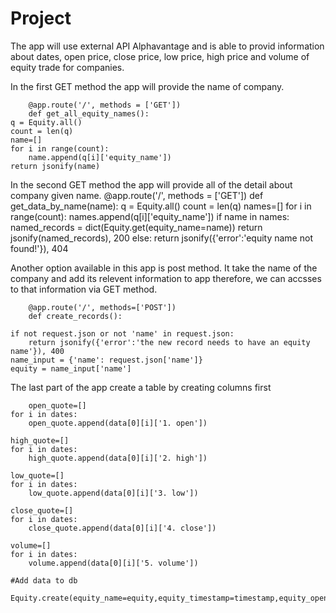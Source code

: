 # Project

The app will use external API Alphavantage and is able to provid information about dates, open price, close price, low price, high price and volume of equity trade for companies.

In the first GET method the app will provide the name of company.

        @app.route('/', methods = ['GET'])
        def get_all_equity_names():
	q = Equity.all()
	count = len(q)
	name=[]
	for i in range(count):
		name.append(q[i]['equity_name'])
	return jsonify(name)
        
        
In the second GET method the app will provide all of the detail about company given name.
        @app.route('/<name>', methods = ['GET'])
def get_data_by_name(name):
	q = Equity.all()
	count = len(q)
	names=[]
	for i in range(count):
		names.append(q[i]['equity_name'])
	if name in names:
		named_records = dict(Equity.get(equity_name=name))
		return jsonify(named_records), 200
	else:
		return jsonify({'error':'equity name not found!'}), 404
 
 Another option available in this app is post method. It take the name of the company and add its relevent information to app therefore, we can accsses to that information via GET method.
        
        @app.route('/', methods=['POST'])
        def create_records():

	if not request.json or not 'name' in request.json:
		return jsonify({'error':'the new record needs to have an equity name'}), 400
	name_input = {'name': request.json['name']}
	equity = name_input['name']
        
The last part of the app create a table by creating columns first

        open_quote=[]
	for i in dates:
		open_quote.append(data[0][i]['1. open'])

	high_quote=[]
	for i in dates:
		high_quote.append(data[0][i]['2. high'])

	low_quote=[]
	for i in dates:
		low_quote.append(data[0][i]['3. low'])

	close_quote=[]
	for i in dates:
		close_quote.append(data[0][i]['4. close'])

	volume=[]
	for i in dates:
		volume.append(data[0][i]['5. volume'])

	#Add data to db

	Equity.create(equity_name=equity,equity_timestamp=timestamp,equity_open=open_quote,equity_high=high_quote,equity_low=low_quote,equity_close=close_quote,equity_volume=volume)
        
